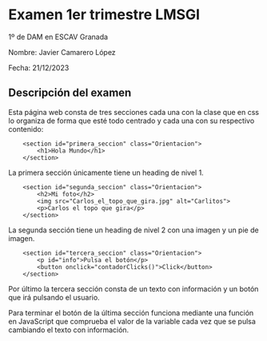 # Examen 1er trimestre LMSGI

1º de DAM en ESCAV Granada

Nombre: Javier Camarero López

Fecha: 21/12/2023

## Descripción del examen

Esta página web consta de tres secciones cada una con la clase que en css lo organiza de forma que esté todo centrado y cada una con su respectivo contenido:
```
    <section id="primera_seccion" class="Orientacion">
        <h1>Hola Mundo</h1>
    </section>
```
La primera sección únicamente tiene un heading de nivel 1.
```
    <section id="segunda_seccion" class="Orientacion">
        <h2>Mi foto</h2>
        <img src="Carlos_el_topo_que_gira.jpg" alt="Carlitos">
        <p>Carlos el topo que gira</p>
    </section>
```
La segunda sección tiene un heading de nivel 2 con una imagen y un pie de imagen.
```
    <section id="tercera_seccion" class="Orientacion">
        <p id="info">Pulsa el botón</p>
        <button onclick="contadorClicks()">Click</button>
    </section>
```
Por último la tercera sección consta de un texto con información y un botón que irá pulsando el usuario.

Para terminar el botón de la última sección funciona mediante una función en JavaScript que comprueba el valor de la variable cada vez que se pulsa cambiando el texto con información.